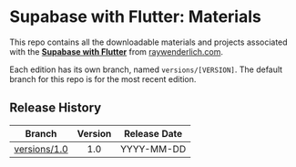 # Supabase with Flutter: Materials

This repo contains all the downloadable materials and projects associated with the **[Supabase with Flutter](https://www.raywenderlich.com/library)** from [raywenderlich.com](https://www.raywenderlich.com).

Each edition has its own branch, named `versions/[VERSION]`. The default branch for this repo is for the most recent edition.

## Release History

| Branch                                                                                  | Version | Release Date |
| --------------------------------------------------------------------------------------- |:-------:|:------------:|
| [versions/1.0](https://github.com/raywenderlich/video-suf-materials/tree/versions/1.0) | 1.0     | YYYY-MM-DD   |
